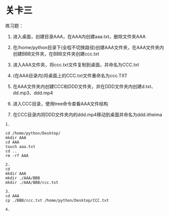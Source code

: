 # 关卡三

练习题：

1. 进入桌面，创建目录AAA，在AAA内创建aaa.txt，删除文件夹AAA

2. 在/home/python目录下\(全程不切换路径\)创建AAA文件夹，在AAA文件夹内创建BBB文件夹，在BBB文件夹创建ccc.txt

3. 进入AAA文件夹，将ccc.txt文件复制到桌面，并命名为CCC.txt

4. \(在AAA目录内\)将桌面上的CCC.txt文件重命名为ccc.TXT

5. 在AAA文件夹内创建CCC和DDD文件夹，并在DDD文件夹内创建d.txt、dd.mp3、ddd.mp4

6. 进入CCC目录，使用tree命令查看AAA文件结构

7. 在CCC目录内将DDD文件夹内的ddd.mp4移动到桌面并命名为ddd.itheima

```
1. 

cd /home/python/Desktop/ 
mkdir AAA
cd AAA
touch aaa.txt
cd ..
rm -rf AAA

2.  
cd
mkdir AAA
mkdir ./AAA/BBB
mkdir ./AAA/BBB/ccc.txt

3. 
cd AAA
cp ./BBB/ccc.txt /home/python/Desktop/CCC.txt

4.


```



